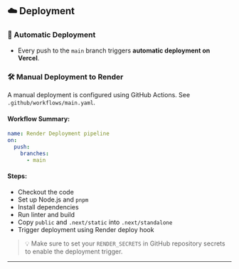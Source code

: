 ## ☁️ Deployment

### 🔄 Automatic Deployment

* Every push to the `main` branch triggers **automatic deployment on Vercel**.

### 🛠 Manual Deployment to Render

A manual deployment is configured using GitHub Actions. See `.github/workflows/main.yaml`.

#### Workflow Summary:

```yaml
name: Render Deployment pipeline
on:
  push:
    branches:
      - main
```

#### Steps:

* Checkout the code
* Set up Node.js and `pnpm`
* Install dependencies
* Run linter and build
* Copy `public` and `.next/static` into `.next/standalone`
* Trigger deployment using Render deploy hook

> 💡 Make sure to set your `RENDER_SECRETS` in GitHub repository secrets to enable the deployment trigger.

---